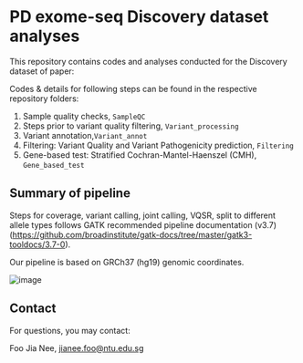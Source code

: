 # PD exome-seq Discovery dataset analyses

This repository contains codes and analyses conducted for the Discovery dataset of paper: 


Codes & details for following steps can be found in the respective repository folders: 
1. Sample quality checks, `SampleQC`
2. Steps prior to variant quality filtering, `Variant_processing`
3. Variant annotation,`Variant_annot`
4. Filtering: Variant Quality and Variant Pathogenicity prediction, `Filtering`
5. Gene-based test: Stratified Cochran-Mantel-Haenszel (CMH), `Gene_based_test`


## Summary of pipeline
Steps for coverage, variant calling, joint calling, VQSR, split to different allele types follows GATK recommended pipeline documentation (v3.7) (https://github.com/broadinstitute/gatk-docs/tree/master/gatk3-tooldocs/3.7-0).

Our pipeline is based on GRCh37 (hg19) genomic coordinates.


![image](https://github.com/user-attachments/assets/3c0da211-004d-498b-a94d-75f715a56c1f)




## Contact
For questions, you may contact:

Foo Jia Nee, jianee.foo@ntu.edu.sg

